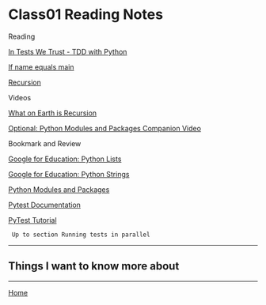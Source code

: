 # Class01 Reading Notes

Reading

[In Tests We Trust - TDD with Python](https://code.likeagirl.io/in-tests-we-trust-tdd-with-python-af69f47e6932)

[If name equals main](https://www.geeksforgeeks.org/what-does-the-if-__name__-__main__-do/)

[Recursion](https://www.geeksforgeeks.org/recursion/)


Videos

[What on Earth is Recursion](https://www.youtube.com/watch?v=Mv9NEXX1VHc)


[Optional: Python Modules and Packages Companion Video](https://realpython.com/courses/python-modules-packages/)

Bookmark and Review

[Google for Education: Python Lists](https://developers.google.com/edu/python/lists)

[Google for Education: Python Strings](https://developers.google.com/edu/python/strings)

[Python Modules and Packages](https://realpython.com/python-modules-packages/)

[Pytest Documentation](https://docs.pytest.org/en/latest/)

[PyTest Tutorial](https://www.guru99.com/pytest-tutorial.html)  

     Up to section Running tests in parallel


----

## Things I want to know more about

----
[Home](https://github.com/MISalz/401_Reading_Notes/blob/main/README.md)